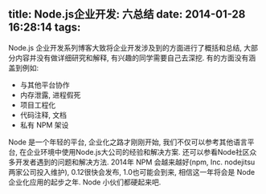 title: Node.js企业开发: 六总结
date: 2014-01-28 16:28:14
tags:
---
Node.js 企业开发系列博客大致将企业开发涉及到的方面进行了概括和总结, 大部分内容并没有做详细研究和解释, 有兴趣的同学需要自己去深挖. 有的方面没有涵盖到例如:

* 与其他平台协作
* 内存泄露, 进程假死
* 项目工程化
* 代码注释, 文档
* 私有 NPM 架设

Node 是一个年轻的平台, 企业化之路才刚刚开始, 我们不仅可以参考其他语言平台, 在企业环境中使用Node.js大公司的经验和解决方案. 还可以参看Node社区众多开发者遇到的问题和解决方法. 2014年 NPM 会越来越好(npm, Inc. nodejitsu两家公司投入维护), 0.12很快会发布, 1.0也可能会到来, 相信这一年将会是 Node 企业化应用的起步之年. Node 小伙们都硬起来吧.




